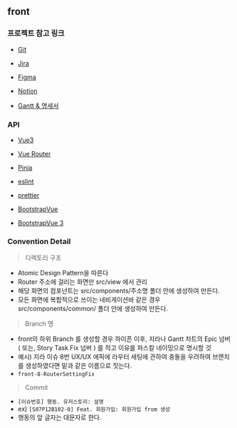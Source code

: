 ## front

### 프로젝트 참고 링크

- [Git](https://lab.ssafy.com/s07-ai-image-sub2/S07P22B301)

- [Jira](https://jira.ssafy.com/secure/RapidBoard.jspa?rapidView=13144&projectKey=S07P22B301)

- [Figma](https://www.figma.com/file/3ucdqCdz2EGjXKt7OhhH5h/%EA%B0%9C%EB%96%A1%EC%B0%B0%EB%96%A1?node-id=0%3A1)

- [Notion](https://www.notion.so/a58ba04e32814a97833e532872ca07cb)

- [Gantt & 명세서](https://docs.google.com/spreadsheets/d/1vI2nZP5mbR0at0AT3ZI8VDgFU5no_Bu5MFk8tqqZvac/edit?usp=sharing)

### API

- [Vue3](https://v3.ko.vuejs.org/guide/migration/introduction.html)

- [Vue Router](https://router.vuejs.org/)

- [Pinia](https://pinia.vuejs.org/)

- [eslint](https://eslint.org/)

- [prettier](https://prettier.io/)

- [BootstrapVue](https://cdmoro.github.io/bootstrap-vue-3/)

- [BootstrapVue 3](https://cdmoro.github.io/bootstrap-vue-3/)

### Convention Detail
> 디렉토리 구조
  - Atomic Design Pattern을 따른다
  - Router 주소에 걸리는 화면만 src/view 에서 관리
  - 해당 화면의 컴포넌트는 src/components/주소명 폴더 안에 생성하여 만든다.
  - 모든 화면에 복합적으로 쓰이는 네비게이션바 같은 경우 src/components/common/ 폴더 안에 생성하여 만든다.

> Branch 명
  - front의 하위 Branch 를 생성할 경우 하이픈 이후, 지라나 Gantt 차트의 Epic 넘버( 또는, Story Task Fix 넘버 ) 를 적고 이유를 파스칼 네이밍으로 명시할 것
  - 예시) 지라 이슈 8번 UX/UX 에픽에 라우터 세팅에 관하여 충돌을 우려하여 브랜치를 생성하였다면 밑과 같은 이름으로 짓는다.
  - `front-8-RouterSettingFix`

> Commit
  - `[이슈번호] 행동. 유저스토리: 설명`
  - ex) `[S07P12B102-0] Feat. 회원가입: 회원가입 from 생성`
  - 행동의 앞 글자는 대문자로 한다.
